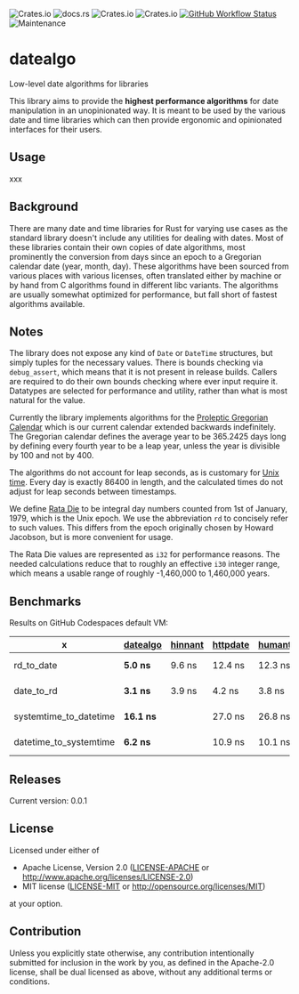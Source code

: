 ![Crates.io](https://img.shields.io/crates/v/datealgo)
![docs.rs](https://img.shields.io/docsrs/datealgo)
![Crates.io](https://img.shields.io/crates/l/datealgo)
![Crates.io](https://img.shields.io/crates/d/datealgo)
[![GitHub Workflow Status](https://github.com/nakedible/datealgo-rs/actions/workflows/ci.yml/badge.svg)](https://github.com/nakedible/datealgo-rs/actions/workflows/ci.yml)
![Maintenance](https://img.shields.io/maintenance/yes/2023)

# datealgo

Low-level date algorithms for libraries

This library aims to provide the **highest performance algorithms** for date
manipulation in an unopinionated way. It is meant to be used by the various
date and time libraries which can then provide ergonomic and opinionated
interfaces for their users.

## Usage

xxx

## Background

There are many date and time libraries for Rust for varying use cases as the
standard library doesn't include any utilities for dealing with dates. Most
of these libraries contain their own copies of date algorithms, most
prominently the conversion from days since an epoch to a Gregorian calendar
date (year, month, day). These algorithms have been sourced from various
places with various licenses, often translated either by machine or by hand
from C algorithms found in different libc variants. The algorithms are
usually somewhat optimized for performance, but fall short of fastest
algorithms available.

## Notes

The library does not expose any kind of `Date` or `DateTime` structures, but
simply tuples for the necessary values. There is bounds checking via
`debug_assert`, which means that it is not present in release builds.
Callers are required to do their own bounds checking where ever input
require it. Datatypes are selected for performance and utility, rather than
what is most natural for the value.

Currently the library implements algorithms for the [Proleptic Gregorian
Calendar](https://en.wikipedia.org/wiki/Proleptic_Gregorian_calendar) which
is our current calendar extended backwards indefinitely. The Gregorian
calendar defines the average year to be 365.2425 days long by defining every
fourth year to be a leap year, unless the year is divisible by 100 and not
by 400.

The algorithms do not account for leap seconds, as is customary for [Unix
time](https://en.wikipedia.org/wiki/Unix_time). Every day is exactly 86400
in length, and the calculated times do not adjust for leap seconds between
timestamps.

We define [Rata Die](https://en.wikipedia.org/wiki/Rata_Die) to be integral
day numbers counted from 1st of January, 1979, which is the Unix epoch. We
use the abbreviation `rd` to concisely refer to such values. This differs
from the epoch originally chosen by Howard Jacobson, but is more convenient
for usage.

The Rata Die values are represented as `i32` for performance reasons. The
needed calculations reduce that to roughly an effective `i30` integer range,
which means a usable range of roughly -1,460,000 to 1,460,000 years.

## Benchmarks

Results on GitHub Codespaces default VM:

| x                      | [datealgo](https://github.com/nakedible/datealgo-rs) | [hinnant](https://howardhinnant.github.io/date_algorithms.html) | [httpdate](https://github.com/pyfisch/httpdate) | [humantime](https://github.com/tailhook/humantime) | [time](https://github.com/time-rs/time) | [chrono](https://github.com/chronotope/chrono) |
| ---------------------- | ------------- | --------- | --------- | --------- | --------- | --------- |
| rd_to_date             | **5.0 ns**    | 9.6 ns    | 12.4 ns   | 12.3 ns   | 23.6 ns   | 10.1 ns   |
| date_to_rd             | **3.1 ns**    | 3.9 ns    | 4.2 ns    | 3.8 ns    | 18.5 ns   | 8.6 ns    |
| systemtime_to_datetime | **16.1 ns**   |           | 27.0 ns   | 26.8 ns   | 51.1 ns   | 216.8 ns  |
| datetime_to_systemtime | **6.2 ns**    |           | 10.9 ns   | 10.1 ns   | 46.1 ns   | 47.5 ns   |

## Releases

Current version: 0.0.1

## License

Licensed under either of

 * Apache License, Version 2.0
   ([LICENSE-APACHE](LICENSE-APACHE) or http://www.apache.org/licenses/LICENSE-2.0)
 * MIT license
   ([LICENSE-MIT](LICENSE-MIT) or http://opensource.org/licenses/MIT)

at your option.

## Contribution

Unless you explicitly state otherwise, any contribution intentionally submitted
for inclusion in the work by you, as defined in the Apache-2.0 license, shall be
dual licensed as above, without any additional terms or conditions.
